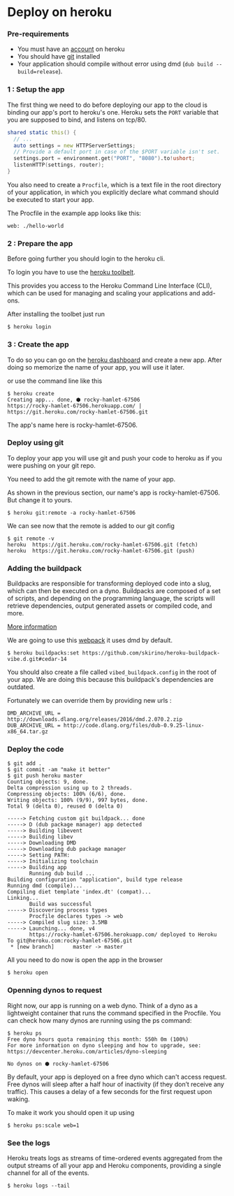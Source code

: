 # Deploy on heroku

### Pre-requirements

- You must have an [account]((https://signup.heroku.com/login)) on heroku
- You should have [git](https://git-scm.com/) installed
- Your application should compile without error using dmd (`dub build --build=release`). 


### 1 : Setup the app

The first thing we need to do before deploying our app to the cloud is binding our app's port to heroku's one. 
Heroku sets the `PORT` variable that you are supposed to bind, and listens on tcp/80.


```d
shared static this() {
  // ...
  auto settings = new HTTPServerSettings;
  // Provide a default port in case of the $PORT variable isn't set.  
  settings.port = environment.get("PORT", "8080").to!ushort;
  listenHTTP(settings, router);
}
```

You also need to create a `Procfile`, which is a text file in the root directory of your application, in which you explicitly declare what command 
should be executed to start your app.

The Procfile in the example app looks like this:

```
web: ./hello-world
```

### 2 : Prepare the app 

Before going further you should login to the heroku cli.

To login you have to use the [heroku toolbelt](https://toolbelt.heroku.com/standalone).

This provides you access to the Heroku Command Line Interface (CLI), which can be used for managing and scaling your applications and add-ons.

After installing the toolbet just run 

```
$ heroku login
```

### 3 : Create the app 

To do so you can go on the [heroku dashboard](https://dashboard.heroku.com) and create a new app. 
After doing so memorize the name of your app, you will use it later. 



or use the command line like this 

```
$ heroku create
Creating app... done, ⬢ rocky-hamlet-67506
https://rocky-hamlet-67506.herokuapp.com/ | https://git.heroku.com/rocky-hamlet-67506.git
```

The app's name here is rocky-hamlet-67506. 

### Deploy using git 

To deploy your app you will use git and push your code to heroku as if you were pushing on your git repo. 

You need to add the git remote with the name of your app. 

As shown in the previous section, our name's app is rocky-hamlet-67506. But change it to yours. 

```
$ heroku git:remote -a rocky-hamlet-67506
```

We can see now that the remote is added to our git config

```
$ git remote -v
heroku	https://git.heroku.com/rocky-hamlet-67506.git (fetch)
heroku	https://git.heroku.com/rocky-hamlet-67506.git (push)
```

### Adding the buildpack

Buildpacks are responsible for transforming deployed code into a slug, 
which can then be executed on a dyno. Buildpacks are composed of a set of scripts, 
and depending on the programming language, the scripts will retrieve dependencies, 
output generated assets or compiled code, and more.

[More information](https://devcenter.heroku.com/articles/buildpacks)

We are going to use this [webpack](https://github.com/skirino/heroku-buildpack-vibe.d) it uses dmd by default. 

```
$ heroku buildpacks:set https://github.com/skirino/heroku-buildpack-vibe.d.git#cedar-14
```

You should also create a file called `vibed_buildpack.config` in the root of your app. 
We are doing this because this buildpack's dependencies are outdated. 

Fortunately we can override them by providing new urls : 

```
DMD_ARCHIVE_URL = http://downloads.dlang.org/releases/2016/dmd.2.070.2.zip
DUB_ARCHIVE_URL = http://code.dlang.org/files/dub-0.9.25-linux-x86_64.tar.gz
```

### Deploy the code 

```
$ git add .
$ git commit -am "make it better"
$ git push heroku master
Counting objects: 9, done.
Delta compression using up to 2 threads.
Compressing objects: 100% (6/6), done.
Writing objects: 100% (9/9), 997 bytes, done.
Total 9 (delta 0), reused 0 (delta 0)

-----> Fetching custom git buildpack... done
-----> D (dub package manager) app detected
-----> Building libevent
-----> Building libev
-----> Downloading DMD
-----> Downloading dub package manager
-----> Setting PATH:
-----> Initializing toolchain
-----> Building app
       Running dub build ...
Building configuration "application", build type release
Running dmd (compile)...
Compiling diet template 'index.dt' (compat)...
Linking...
       Build was successful
-----> Discovering process types
       Procfile declares types -> web
-----> Compiled slug size: 3.5MB
-----> Launching... done, v4
       https://rocky-hamlet-67506.herokuapp.com/ deployed to Heroku
To git@heroku.com:rocky-hamlet-67506.git
 * [new branch]      master -> master
```

All you need to do now is open the app in the browser

```
$ heroku open
```

### Openning dynos to request 

Right now, our app is running on a web dyno. Think of a dyno as a lightweight container that runs the command specified in the Procfile.
You can check how many dynos are running using the ps command:

```
$ heroku ps
Free dyno hours quota remaining this month: 550h 0m (100%)
For more information on dyno sleeping and how to upgrade, see:
https://devcenter.heroku.com/articles/dyno-sleeping

No dynos on ⬢ rocky-hamlet-67506
```

By default, your app is deployed on a free dyno which can't access request. 
Free dynos will sleep after a half hour of inactivity (if they don’t receive any traffic). This causes a delay of a few seconds for the first request upon waking. 

To make it work you should open it up using 

```
$ heroku ps:scale web=1
```
 
### See the logs 

Heroku treats logs as streams of time-ordered events aggregated from the output streams of all your app and Heroku components, 
providing a single channel for all of the events.

```
$ heroku logs --tail
```
